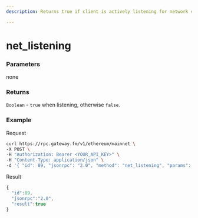 ```yaml
---
description: Returns true if client is actively listening for network connections.

---
```


# net_listening

### **Parameters**

none

### **Returns**

`Boolean` - `true` when listening, otherwise `false`.

### **Example**

Request

```bash
curl https://rpc.gateway.fm/v1/ethereum/mainnet \
-X POST \
-H "Authorization: Bearer <YOUR_API_KEY>" \
-H "Content-Type: application/json" \
-d '{ "id": 89, "jsonrpc": "2.0", "method": "net_listening", "params": []}'
```

Result

```javascript
{
  "id":89,
  "jsonrpc":"2.0",
  "result":true
}
```